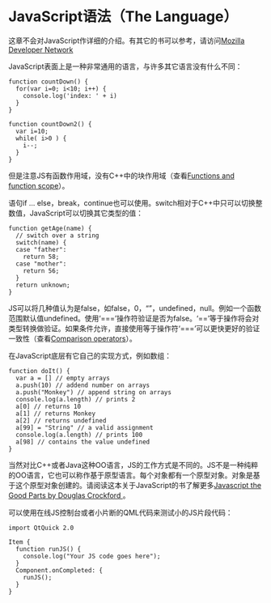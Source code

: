 # JavaScript语法（The Language）

这章不会对JavaScript作详细的介绍。有其它的书可以参考，请访问[Mozilla Developer Network](https://developer.mozilla.org/en-US/docs/Web/JavaScript/A_re-introduction_to_JavaScript)

JavaScript表面上是一种非常通用的语言，与许多其它语言没有什么不同：

```
function countDown() {
  for(var i=0; i<10; i++) {
    console.log('index: ' + i)
  }
}

function countDown2() {
  var i=10;
  while( i>0 ) {
    i--;
  }
}
```

但是注意JS有函数作用域，没有C++中的块作用域（查看[Functions and function scope](https://developer.mozilla.org/it/docs/Web/JavaScript/Reference/Functions_and_function_scope)）。

语句if ... else，break，continue也可以使用。switch相对于C++中只可以切换整数值，JavaScript可以切换其它类型的值：

```
function getAge(name) {
  // switch over a string
  switch(name) {
  case "father":
    return 58;
  case "mother":
    return 56;
  }
  return unknown;
}
```

JS可以将几种值认为是false，如false，0，“”，undefined，null。例如一个函数范围默认值undefined。使用‘===’操作符验证是否为false。‘==’等于操作将会对类型转换做验证。如果条件允许，直接使用等于操作符‘===’可以更快更好的验证一致性（查看[Comparison operators](https://developer.mozilla.org/en-US/docs/Web/JavaScript/Reference/Operators/Comparison_Operators)）。

在JavaScript底层有它自己的实现方式，例如数组：

```
function doIt() {
  var a = [] // empty arrays
  a.push(10) // addend number on arrays
  a.push("Monkey") // append string on arrays
  console.log(a.length) // prints 2
  a[0] // returns 10
  a[1] // returns Monkey
  a[2] // returns undefined
  a[99] = "String" // a valid assignment
  console.log(a.length) // prints 100
  a[98] // contains the value undefined
}
```

当然对比C++或者Java这种OO语言，JS的工作方式是不同的。JS不是一种纯粹的OO语言，它也可以称作基于原型语言。每个对象都有一个原型对象。对象是基于这个原型对象创建的。请阅读这本关于JavaScript的书了解更多[Javascript the Good Parts by Douglas Crockford ](http://javascript.crockford.com/)。

可以使用在线JS控制台或者小片断的QML代码来测试小的JS片段代码：

```
import QtQuick 2.0

Item {
  function runJS() {
    console.log("Your JS code goes here");
  }
  Component.onCompleted: {
    runJS();
  }
}
```






